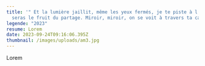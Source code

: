 ```yaml
---
title: '" Et la lumière jaillit, même les yeux fermés, je te piste à l’odeur, tu
  seras le fruit du partage. Miroir, miroir, on se voit à travers ta carcasse "'
legende: "2023"
resume: Lorem
date: 2023-09-24T09:16:06.395Z
thumbnail: /images/uploads/am3.jpg
---
```

L﻿orem